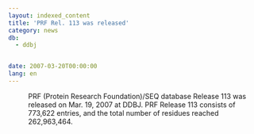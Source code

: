 ```yaml
---
layout: indexed_content
title: 'PRF Rel. 113 was released'
category: news
db:
  - ddbj


date: 2007-03-20T00:00:00
lang: en
---
```


<dd>PRF (Protein Research Foundation)/SEQ database Release 113 was released on Mar. 19, 2007 at DDBJ. PRF Release 113 consists of 773,622 entries, and the total number of residues reached 262,963,464.</dd>
